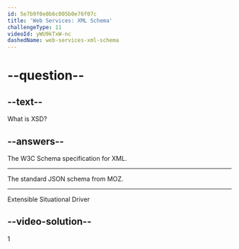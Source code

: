 ```yaml
---
id: 5e7b9f0e0b6c005b0e76f07c
title: 'Web Services: XML Schema'
challengeType: 11
videoId: yWU9kTxW-nc
dashedName: web-services-xml-schema
---
```


# --question--

## --text--

What is XSD?

## --answers--

The W3C Schema specification for XML.

---

The standard JSON schema from MOZ.

---

Extensible Situational Driver

## --video-solution--

1

